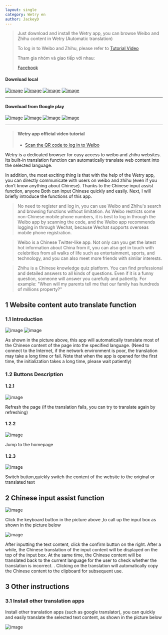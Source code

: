 ```yaml
---
layout: single
category: Wetry en
author: JackeyD
---
```


>Just download and install the Wetry app, you can browse Weibo and Zhihu content in Wetry (Automatic translation) 
>
>To log in to Weibo and Zhihu, please refer to [Tutorial Video](#wetry-app-official-video-tutorial)
>
>Tham gia nhóm và giao tiếp với nhau:
>
> [Facebook](https://www.facebook.com/Wetry-106541671718547)


#### Download local

[![image](https://yyyooo.github.io/assets/img/download.png)](https://yyyooo.github.io/pages/wetry/en/re-agent.html?name=wetry&target=https%3A%2F%2Fyyyooo.github.io%2Fassets%2Fapk%2Fwetry.1.21.apk)
[![image](https://yyyooo.github.io/assets/img/weibo_download.png)](https://yyyooo.github.io/pages/wetry/en/re-agent.html?name=weibo&target=https%3A%2F%2F1drv.ms%2Fu%2Fs!AjBGgBYgMfQGbJJCQx8HPYYueN4%3Fe%3D3UPpEG)
[![image](https://yyyooo.github.io/assets/img/zhihu_download.png)](https://yyyooo.github.io/pages/wetry/en/re-agent.html?name=zhihu&target=https%3A%2F%2F1drv.ms%2Fu%2Fs!AjBGgBYgMfQGa6TEdYMiMvXyf8s%3Fe%3DRVgKZn)
[![image](https://yyyooo.github.io/assets/img/wechat_download.png)](https://yyyooo.github.io/pages/wetry/en/re-agent.html?name=wechat&target=https%3A%2F%2F1drv.ms%2Fu%2Fs!AjBGgBYgMfQGcbdPakhy9OKTnN0%3Fe%3Du6gebQ)

***

#### Download from Google play
[![image](https://yyyooo.github.io/assets/img/download.png)](https://play.google.com/store/apps/details?id=com.yooohooo.wetry)
[![image](https://yyyooo.github.io/assets/img/weibo_download.png)](https://play.google.com/store/apps/details?id=com.sina.weibo)
[![image](https://yyyooo.github.io/assets/img/zhihu_download.png)](https://play.google.com/store/apps/details?id=com.zhihu.android)
[![image](https://yyyooo.github.io/assets/img/wechat_download.png)](https://play.google.com/store/apps/details?id=com.tencent.mm)


***

> #### Wetry app official video tutorial
> - [Scan the QR code to log in to Weibo](https://youtu.be/48Dn4JsIVH0)
>


Wetry is a dedicated browser for easy access to weibo and zhihu websites. Its built-in translation function can automatically translate web content into the selected language.

In addition, the most exciting thing is that with the help of the Wetry app, you can directly communicate with users on weibo and zhihu (even if you don’t know anything about Chinese). Thanks to the Chinese input assist function, anyone Both can input Chinese quickly and easily. Next, I will briefly introduce the functions of this app.

>No need to register and log in, you can use Weibo and Zhihu's search and browsing functions without limitation. As Weibo restricts some non-Chinese mobile phone numbers, it is best to log in through the Weibo app by scanning the code, and the Weibo app recommends logging in through Wechat, because Wechat supports overseas mobile phone registration.

>Weibo is a Chinese Twitter-like app. Not only can you get the latest hot information about China from it, you can also get in touch with celebrities from all walks of life such as entertainment, sports, and technology, and you can also meet more friends with similar interests.

>Zhihu is a Chinese knowledge quiz platform. You can find professional and detailed answers to all kinds of questions. Even if it is a funny question, someone will answer you carefully and patiently. For example: "When will my parents tell me that our family has hundreds of millions property?"

## 1 Website content auto translate function
### 1.1 Introduction
![image](https://raw.githubusercontent.com/yyyooo/yyyooo.github.io/master/_posts/wetry/common/2021-06-23/11.jpg)
![image](https://raw.githubusercontent.com/yyyooo/yyyooo.github.io/master/_posts/wetry/common/2021-06-23/12.jpg)

As shown in the picture above, this app will automatically translate most of the Chinese content of the page into the specified language. (Need to connect to the Internet, if the network environment is poor, the translation may take a long time or fail. Note that when the app is opened for the first time, the initialization takes a long time, please wait patiently)

### 1.2 Buttons Description

#### 1.2.1 
![image](https://raw.githubusercontent.com/yyyooo/yyyooo.github.io/master/_posts/wetry/common/2021-06-23/19.png)

Refresh the page (if the translation fails, you can try to translate again by refreshing)

#### 1.2.2 
![image](https://raw.githubusercontent.com/yyyooo/yyyooo.github.io/master/_posts/wetry/common/2021-06-23/18.png)

Jump to the homepage

#### 1.2.3 
![image](https://raw.githubusercontent.com/yyyooo/yyyooo.github.io/master/_posts/wetry/common/2021-06-23/17.png)

Switch button,quickly switch the content of the website to the original or translated text

## 2 Chinese input assist function
![image](https://raw.githubusercontent.com/yyyooo/yyyooo.github.io/master/_posts/wetry/common/2021-06-23/20.png)

Click the keyboard button in the picture above ,to call up the input box as shown in the picture below

![image](https://raw.githubusercontent.com/yyyooo/yyyooo.github.io/master/_posts/wetry/common/2021-06-23/9.jpg)

After inputting the text content, click the confirm button on the right. After a while, the Chinese translation of the input content will be displayed on the top of the input box. At the same time, the Chinese content will be translated back to the current language for the user to check whether the translation is incorrect. . Clicking on the translation will automatically copy the Chinese content to the clipboard for subsequent use.
## 3 Other instructions

### 3.1 Install other translation apps 
Install other translation apps (such as google translator), you can quickly and easily translate the selected text content, as shown in the picture below

![image](https://raw.githubusercontent.com/yyyooo/yyyooo.github.io/master/_posts/wetry/common/2021-06-23/21.jpg)

